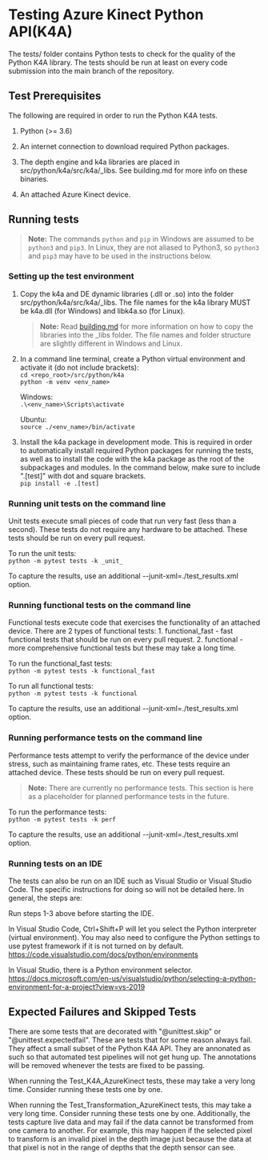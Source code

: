 # Testing Azure Kinect Python API(K4A)

The tests/ folder contains Python tests to check for the quality of the
Python K4A library. The tests should be run at least on every code submission
into the main branch of the repository.

## Test Prerequisites

The following are required in order to run the Python K4A tests.

1. Python (>= 3.6)

2. An internet connection to download required Python packages.

3. The depth engine and k4a libraries are placed in src/python/k4a/src/k4a/_libs.
   See building.md for more info on these binaries.

4. An attached Azure Kinect device.

## Running tests

>**Note:** The commands `python` and `pip` in Windows are assumed to be `python3` and `pip3`.
> In Linux, they are not aliased to Python3, so `python3` and `pip3` may have to be used in
> the instructions below.

### Setting up the test environment

1. Copy the k4a and DE dynamic libraries (.dll or .so) into the folder src/python/k4a/src/k4a/_libs. 
   The file names for the k4a library MUST be k4a.dll (for Windows) and libk4a.so (for Linux).  

   >**Note:** Read [building.md](./building.md) for more information on how to copy the libraries into
   >the _libs folder. The file names and folder structure are slightly different in Windows and Linux.  

2. In a command line terminal, create a Python virtual environment and activate it (do not include brackets):  
    `cd <repo_root>/src/python/k4a`  
    `python -m venv <env_name>`  
      
    Windows:  
    `.\<env_name>\Scripts\activate`  
      
    Ubuntu:  
    `source ./<env_name>/bin/activate`  
      
3. Install the k4a package in development mode. This is required in order to
   automatically install required Python packages for running the tests, as
   well as to install the code with the k4a package as the root of the 
   subpackages and modules. In the command below, make sure to include 
   ".[test]" with dot and square brackets.  
    `pip install -e .[test]`

### Running unit tests on the command line

Unit tests execute small pieces of code that run very fast (less than a second).
These tests do not require any hardware to be attached.
These tests should be run on every pull request.
      
To run the unit tests:  
    `python -m pytest tests -k _unit_`
      
To capture the results, use an additional --junit-xml=./test_results.xml option.

### Running functional tests on the command line

Functional tests execute code that exercises the functionality of an attached device.
There are 2 types of functional tests:
    1. functional_fast - fast functional tests that should be run on every pull request.
    2. functional - more comprehensive functional tests but these may take a long time.
      
To run the functional_fast tests:  
    `python -m pytest tests -k functional_fast`
      
To run all functional tests:  
    `python -m pytest tests -k functional`
      
To capture the results, use an additional --junit-xml=./test_results.xml option.

### Running performance tests on the command line

Performance tests attempt to verify the performance of the device under stress,
such as maintaining frame rates, etc. These tests require an attached device.
These tests should be run on every pull request.

>**Note:** There are currently no performance tests. This section is here as a placeholder
>for planned performance tests in the future.

To run the performance tests:   
    `python -m pytest tests -k perf`
      
To capture the results, use an additional --junit-xml=./test_results.xml option.

### Running tests on an IDE

The tests can also be run on an IDE such as Visual Studio or Visual Studio Code.
The specific instructions for doing so will not be detailed here.
In general, the steps are:

Run steps 1-3 above before starting the IDE. 

In Visual Studio Code, Ctrl+Shift+P will let you select the Python interpreter (virtual environment). You may also need to configure the Python settings to use pytest
framework if it is not turned on by default.
https://code.visualstudio.com/docs/python/environments

In Visual Studio, there is a Python environment selector.
https://docs.microsoft.com/en-us/visualstudio/python/selecting-a-python-environment-for-a-project?view=vs-2019

## Expected Failures and Skipped Tests

There are some tests that are decorated with "@unittest.skip" or "@unittest.expectedfail".
These are tests that for some reason always fail. They affect a small subset of the Python K4A API.
They are annonated as such so that automated test pipelines will not get hung up.
The annotations will be removed whenever the tests are fixed to be passing.

When running the Test_K4A_AzureKinect tests, these may take a
very long time. Consider running these tests one by one.

When running the Test_Transformation_AzureKinect tests, this may take a
very long time. Consider running these tests one by one. Additionally, the tests
capture live data and may fail if the data cannot be transformed from one camera
to another. For example, this may happen if the selected pixel to transform is an
invalid pixel in the depth image just because the data at that pixel is not in the
range of depths that the depth sensor can see.
